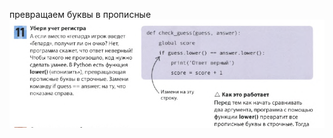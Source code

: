 превращаем буквы в прописные
![](../../../01.Pyth_for_children/_Pictures/Pasted_image_20250305234635.png)